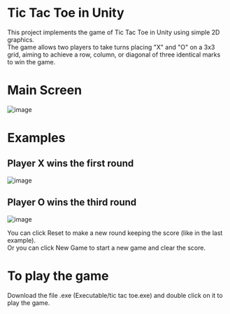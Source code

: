 # Tic Tac Toe in Unity
This project implements the game of Tic Tac Toe in Unity using simple 2D graphics.  
The game allows two players to take turns placing "X" and "O" on a 3x3 grid, aiming to achieve a row, column, or diagonal of three identical marks to win the game.



# Main Screen
![image](https://github.com/susannacifani/TicTacToe-Unity/assets/73530772/ba2ffa47-7349-4f64-9f73-2217ba3cb761)

# Examples
## Player X wins the first round
![image](https://github.com/susannacifani/TicTacToe-Unity/assets/73530772/628e744c-3943-4679-9f34-a686666a1e5b)

## Player O wins the third round
![image](https://github.com/susannacifani/TicTacToe-Unity/assets/73530772/16ab99b7-0a66-46a4-a8e9-6d0429cbc7e8)


You can click Reset to make a new round keeping the score (like in the last example).  
Or you can click New Game to start a new game and clear the score.

# To play the game
Download the file .exe (Executable/tic tac toe.exe) and double click on it to play the game.


